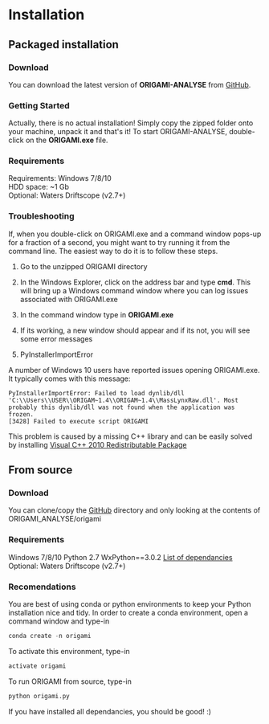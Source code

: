 # Installation

## Packaged installation

### Download

You can download the latest version of **ORIGAMI-ANALYSE** from [GitHub](https://github.com/lukasz-migas/ORIGAMI/releases).

### Getting Started

Actually, there is no actual installation! Simply copy the zipped folder onto your machine, unpack it and that's it! To start ORIGAMI-ANALYSE, double-click on the **ORIGAMI.exe** file.

### Requirements

Requirements: Windows 7/8/10  
HDD space: ~1 Gb  
Optional: Waters Driftscope (v2.7+)  

### Troubleshooting

If, when you double-click on ORIGAMI.exe and a command window pops-up for a fraction of a second, you might want to try running it from the command line. The easiest way to do it is to follow these steps.

1. Go to the unzipped ORIGAMI directory
2. In the Windows Explorer, click on the address bar and type **cmd**. This will bring up a Windows command window where you can log issues associated with ORIGAMI.exe
3. In the command window type in **ORIGAMI.exe**
4. If its working, a new window should appear and if its not, you will see some error messages

1. PyInstallerImportError

A number of Windows 10 users have reported issues opening ORIGAMI.exe. It typically comes with this message:

    PyInstallerImportError: Failed to load dynlib/dll 'C:\\Users\\USER\\ORIGAM~1.4\\ORIGAM~1.4\\MassLynxRaw.dll'. Most probably this dynlib/dll was not found when the application was frozen.
    [3428] Failed to execute script ORIGAMI

This problem is caused by a missing C++ library and can be easily solved by installing [Visual C++ 2010 Redistributable Package](https://www.microsoft.com/en-us/download/confirmation.aspx?id=14632)

## From source

### Download

You can clone/copy the [GitHub](https://github.com/lukasz-migas/ORIGAMI) directory and only looking at the contents of ORIGAMI_ANALYSE/origami

### Requirements

Windows 7/8/10
Python 2.7
WxPython==3.0.2
[List of dependancies](https://github.com/lukasz-migas/ORIGAMI/blob/master/ORIGAMI_ANALYSE/origami/origami_requirements.txt)
Optional: Waters Driftscope (v2.7+)

### Recomendations

You are best of using conda or python environments to keep your Python installation nice and tidy. In order to create a conda environment, open a command window and type-in

```python
conda create -n origami
```

To activate this environment, type-in

```python
activate origami
```

To run ORIGAMI from source, type-in

```python
python origami.py
```

If you have installed all dependancies, you should be good! :)